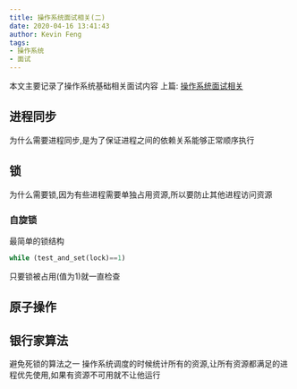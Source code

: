```yaml
---
title: 操作系统面试相关(二)
date: 2020-04-16 13:41:43
author: Kevin Feng
tags:
- 操作系统
- 面试
---
```

本文主要记录了操作系统基础相关面试内容
上篇: [操作系统面试相关](https://kevinvfeng.github.io/OperatingSystemInterview/)
<!--more-->

## 进程同步
为什么需要进程同步,是为了保证进程之间的依赖关系能够正常顺序执行
## 锁
为什么需要锁,因为有些进程需要单独占用资源,所以要防止其他进程访问资源
### 自旋锁
最简单的锁结构
```python
while (test_and_set(lock)==1)
```
只要锁被占用(值为1)就一直检查
## 原子操作
## 银行家算法
避免死锁的算法之一
操作系统调度的时候统计所有的资源,让所有资源都满足的进程优先使用,如果有资源不可用就不让他运行
##